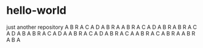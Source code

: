 # hello-world
just another repository
A B R A C A D A B R A
 A B R A C A D A B R
  A B R A C A D A B
   A B R A C A D A
    A B R A C A D
     A B R A C A
      A B R A C
       A B R A
        A B R
         A B
          A
